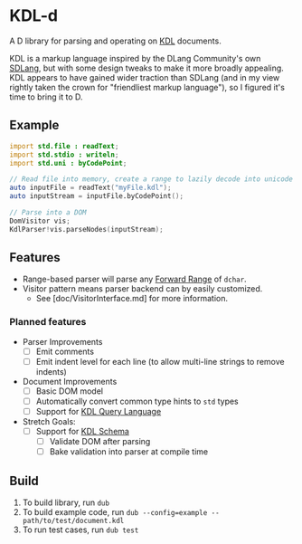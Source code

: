 # KDL-d

A D library for parsing and operating on [KDL](kdl.dev) documents.

KDL is a markup language inspired by the DLang Community's own [SDLang](sdlang.org), but with some
design tweaks to make it more broadly appealing. KDL appears to have gained wider traction than
SDLang (and in my view rightly taken the crown for "friendliest markup language"), so I figured
it's time to bring it to D.

## Example

```D
import std.file : readText;
import std.stdio : writeln;
import std.uni : byCodePoint;

// Read file into memory, create a range to lazily decode into unicode code points
auto inputFile = readText("myFile.kdl");
auto inputStream = inputFile.byCodePoint();

// Parse into a DOM
DomVisitor vis;
KdlParser!vis.parseNodes(inputStream);
```

## Features

- Range-based parser will parse any [Forward Range](https://dlang.org/phobos/std_range_primitives.html#isForwardRange) of `dchar`.
- Visitor pattern means parser backend can by easily customized.
  - See [doc/VisitorInterface.md] for more information.

### Planned features

- Parser Improvements
  - [ ] Emit comments
  - [ ] Emit indent level for each line (to allow multi-line strings to remove indents)
- Document Improvements
  - [ ] Basic DOM model
  - [ ] Automatically convert common type hints to `std` types
  - [ ] Support for [KDL Query Language](https://github.com/kdl-org/kdl/blob/main/QUERY-SPEC.md)
- Stretch Goals:
  - [ ] Support for [KDL Schema](https://github.com/kdl-org/kdl/blob/main/SCHEMA-SPEC.md)
    - [ ] Validate DOM after parsing
    - [ ] Bake validation into parser at compile time

## Build
1. To build library, run `dub`
2. To build example code, run `dub --config=example -- path/to/test/document.kdl`
3. To run test cases, run `dub test`
